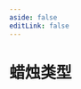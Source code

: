 ```yaml
---
aside: false
editLink: false
---
```


# 蜡烛类型

<script setup>
import Chart from '../../components/SampleChart.vue'
import data from '../../data/sample/candle-type/index.json'
</script>
<Chart :js="data['index.js']" :html="data['index.html']" :css="data['index.css']" title="蜡烛类型"/>

<!--@include: @/data/sample/candle-type/index.md-->